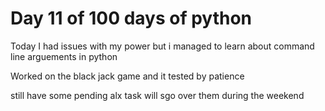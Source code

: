 # Day 11 of 100 days of python

Today I had issues with my power but i managed to learn about command line arguements in python 

Worked on the black jack game and it tested by patience

still have some pending alx task will sgo over them during the weekend 